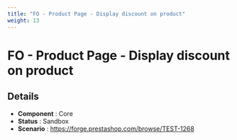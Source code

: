 ```yaml
---
title: "FO - Product Page - Display discount on product"
weight: 13
---
```


# FO - Product Page - Display discount on product
## Details
* **Component** : Core
* **Status** : Sandbox
* **Scenario** : https://forge.prestashop.com/browse/TEST-1268
